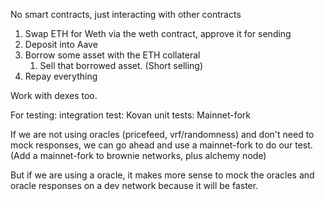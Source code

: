 No smart contracts, just interacting with other contracts

1. Swap ETH for Weth via the weth contract, approve it for sending
1. Deposit into Aave
2. Borrow some asset with the ETH collateral
    1. Sell that borrowed asset. (Short selling)
3. Repay everything


Work with dexes too.

For testing:
    integration test: Kovan
    unit tests: Mainnet-fork

If we are not using oracles (pricefeed, vrf/randomness) and don't need to mock responses, we can go ahead and use a mainnet-fork to do our test. (Add a mainnet-fork to brownie networks, plus alchemy node)

But if we are using a oracle, it makes more sense to mock the oracles and oracle responses on a dev network because it will be faster.